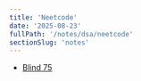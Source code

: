 ```yaml
---
title: 'Neetcode'
date: '2025-08-23'
fullPath: '/notes/dsa/neetcode'
sectionSlug: 'notes'
---
```


- [Blind 75](/notes/dsa/neetcode/blind-75)
